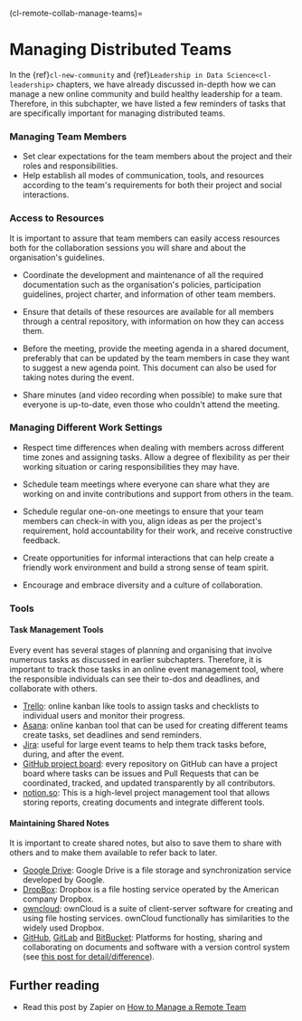 (cl-remote-collab-manage-teams)=
# Managing Distributed Teams

In the {ref}`cl-new-community` and {ref}`Leadership in Data Science<cl-leadership>` chapters, we have already discussed in-depth how we can manage a new online community and build healthy leadership for a team.
Therefore, in this subchapter, we have listed a few reminders of tasks that are specifically important for managing distributed teams.

### Managing Team Members

- Set clear expectations for the team members about the project and their roles and responsibilities.
- Help establish all modes of communication, tools, and resources according to the team's requirements for both their project and social interactions.


### Access to Resources

It is important to assure that team members can easily access resources both for the collaboration sessions you will share and about the organisation's guidelines.

- Coordinate the development and maintenance of all the required documentation such as the organisation's policies, participation guidelines, project charter, and information of other team members.
- Ensure that details of these resources are available for all members through a central repository, with information on how they can access them.

- Before the meeting, provide the meeting agenda in a shared document, preferably that can be updated by the team members in case they want to suggest a new agenda point. This document can also be used for taking notes during the event.
- Share minutes (and video recording when possible) to make sure that everyone is up-to-date, even those who couldn't attend the meeting.


### Managing Different Work Settings

- Respect time differences when dealing with members across different time zones and assigning tasks. Allow a degree of flexibility as per their working situation or caring responsibilities they may have.
- Schedule team meetings where everyone can share what they are working on and invite contributions and support from others in the team.

- Schedule regular one-on-one meetings to ensure that your team members can check-in with you, align ideas as per the project's requirement, hold accountability for their work, and receive constructive feedback.
- Create opportunities for informal interactions that can help create a friendly work environment and build a strong sense of team spirit.
- Encourage and embrace diversity and a culture of collaboration.


### Tools
<!--
Moved from the "Tools for Remote Collaboration" subchapter"
-->

#### Task Management Tools

Every event has several stages of planning and organising that involve numerous tasks as discussed in earlier subchapters.
Therefore, it is important to track those tasks in an online event management tool, where the responsible individuals can see their to-dos and deadlines, and collaborate with others.

- [Trello](https://trello.com/): online kanban like tools to assign tasks and checklists to individual users and monitor their progress.
- [Asana](https://asana.com/): online kanban tool that can be used for creating different teams create tasks, set deadlines and send reminders.
- [Jira](https://www.atlassian.com/software/jira): useful for large event teams to help them track tasks before, during, and after the event.
- [GitHub project board](https://github.com/features/project-management/): every repository on GitHub can have a project board where tasks can be issues and Pull Requests that can be coordinated, tracked, and updated transparently by all contributors.
- [notion.so](https://www.notion.so/): This is a high-level project management tool that allows storing reports, creating documents and integrate different tools.


#### Maintaining Shared Notes

<!--
Possible subcategories: storage; real-time collaboration; version control
-->

It is important to create shared notes, but also to save them to share with others and to make them available to refer back to later.

- [Google Drive](https://en.wikipedia.org/wiki/Google_Drive): Google Drive is a file storage and synchronization service developed by Google.
- [DropBox](https://www.dropbox.com/): Dropbox is a file hosting service operated by the American company Dropbox.
- [owncloud](https://owncloud.com/): ownCloud is a suite of client-server software for creating and using file hosting services. ownCloud functionally has similarities to the widely used Dropbox.
- [GitHub](https://github.com/), [GitLab](https://about.gitlab.com/free-trial/) and [BitBucket](https://bitbucket.org/product): Platforms for hosting, sharing and collaborating on documents and software with a version control system (see [this post for detail/difference](https://stackshare.io/stackups/bitbucket-vs-github-vs-gitlab)).


## Further reading

- Read this post by Zapier on [How to Manage a Remote Team](https://zapier.com/learn/remote-work/how-manage-remote-team/)
